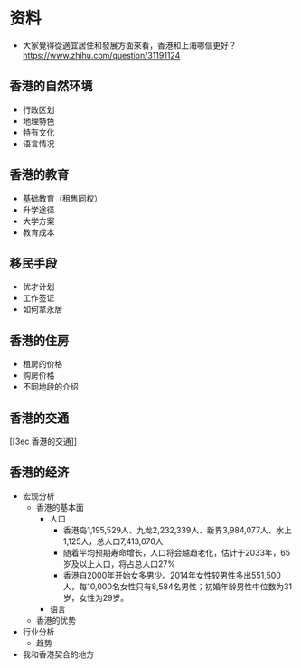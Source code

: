 # 资料
- 大家覺得從適宜居住和發展方面來看，香港和上海哪個更好？https://www.zhihu.com/question/31191124 

## 香港的自然环境
- 行政区划
- 地理特色
- 特有文化
- 语言情况
## 香港的教育
- 基础教育（租售同权）
- 升学途径
- 大学方案
- 教育成本
## 移民手段
- 优才计划
- 工作签证
- 如何拿永居
## 香港的住房
- 租房的价格
- 购房价格
- 不同地段的介绍
## 香港的交通
[[3ec 香港的交通]]

## 香港的经济
- 宏观分析 
	- 香港的基本面
		- 人口
			- 香港岛1,195,529人、九龙2,232,339人、新界3,984,077人、水上1,125人，总人口7,413,070人
			- 随着平均预期寿命增长，人口将会越趋老化，估计于2033年，65岁及以上人口，将占总人口27%
			- 香港自2000年开始女多男少。2014年女性较男性多出551,500人，每10,000名女性只有8,584名男性；初婚年龄男性中位数为31岁，女性为29岁。
		- 语言
	- 香港的优势
- 行业分析
	- 趋势
- 我和香港契合的地方